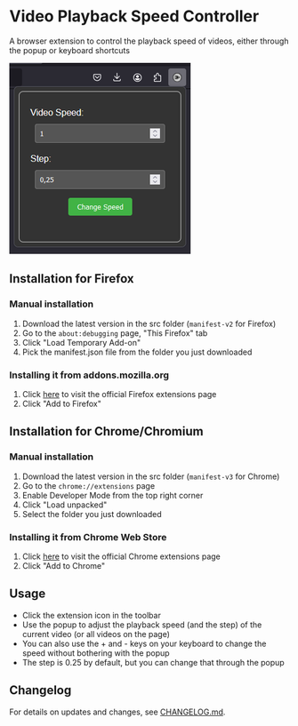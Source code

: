 # Video Playback Speed Controller

A browser extension to control the playback speed of videos, either through the popup or keyboard shortcuts

![Dark mode screenshot of the extension in Firefox](screenshots/dark%20mode%20screenshot%20(firefox).png)

## Installation for Firefox

### Manual installation
1. Download the latest version in the src folder (`manifest-v2` for Firefox)
2. Go to the `about:debugging` page, "This Firefox" tab
3. Click "Load Temporary Add-on"
4. Pick the manifest.json file from the folder you just downloaded

### Installing it from addons.mozilla.org
1. Click [here](addons.mozilla.org/firefox/addon/video-playback-speed-controlle) to visit the official Firefox extensions page
2. Click "Add to Firefox"

## Installation for Chrome/Chromium

### Manual installation
1. Download the latest version in the src folder (`manifest-v3` for Chrome)
2. Go to the `chrome://extensions` page
3. Enable Developer Mode from the top right corner
4. Click "Load unpacked"
5. Select the folder you just downloaded

### Installing it from Chrome Web Store
1. Click [here](chromewebstore.google.com/detail/jcdpmjpdnamijajkfkijombgkbchmdof) to visit the official Chrome extensions page
2. Click "Add to Chrome"

## Usage

- Click the extension icon in the toolbar
- Use the popup to adjust the playback speed (and the step) of the current video (or all videos on the page)
- You can also use the + and - keys on your keyboard to change the speed without bothering with the popup
- The step is 0.25 by default, but you can change that through the popup

## Changelog

For details on updates and changes, see [CHANGELOG.md](CHANGELOG.md).
